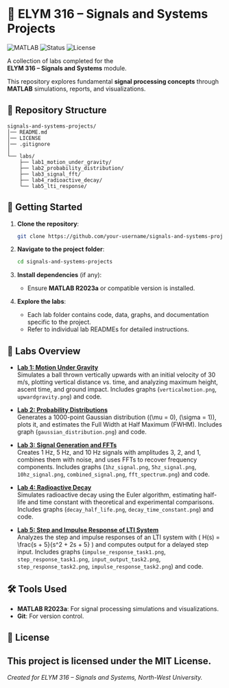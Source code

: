 # 📡 ELYM 316 – Signals and Systems Projects

![MATLAB](https://img.shields.io/badge/MATLAB-R2023a-orange?logo=mathworks&logoColor=white)
![Status](https://img.shields.io/badge/Status-Active-success)
![License](https://img.shields.io/badge/License-MIT-green)

A collection of labs completed for the  
**ELYM 316 – Signals and Systems** module.

This repository explores fundamental **signal processing concepts** through **MATLAB** simulations, reports, and visualizations.

## 📂 Repository Structure
```plaintext
signals-and-systems-projects/
│── README.md
│── LICENSE
│── .gitignore
│
└── labs/
    ├── lab1_motion_under_gravity/
    ├── lab2_probability_distribution/
    ├── lab3_signal_fft/
    ├── lab4_radioactive_decay/
    └── lab5_lti_response/
```

## 🚀 Getting Started
1. **Clone the repository**:
   ```bash
   git clone https://github.com/your-username/signals-and-systems-projects.git
   ```
2. **Navigate to the project folder**:
   ```bash
   cd signals-and-systems-projects
   ```
3. **Install dependencies** (if any):
   - Ensure **MATLAB R2023a** or compatible version is installed.

4. **Explore the labs**:
   - Each lab folder contains code, data, graphs, and documentation specific to the project.
   - Refer to individual lab READMEs for detailed instructions.

## 🧪 Labs Overview
- **[Lab 1: Motion Under Gravity](labs/lab1_motion_under_gravity/)**  
  Simulates a ball thrown vertically upwards with an initial velocity of 30 m/s, plotting vertical distance vs. time, and analyzing maximum height, ascent time, and ground impact. Includes graphs (`verticalmotion.png`, `upwardgravity.png`) and code.

- **[Lab 2: Probability Distributions](labs/lab2_probability_distribution/)**  
  Generates a 1000-point Gaussian distribution (\(\mu = 0\), \(\sigma = 1\)), plots it, and estimates the Full Width at Half Maximum (FWHM). Includes graph (`gaussian_distribution.png`) and code.

- **[Lab 3: Signal Generation and FFTs](labs/lab3_signal_fft/)**  
  Creates 1 Hz, 5 Hz, and 10 Hz signals with amplitudes 3, 2, and 1, combines them with noise, and uses FFTs to recover frequency components. Includes graphs (`1hz_signal.png`, `5hz_signal.png`, `10hz_signal.png`, `combined_signal.png`, `fft_spectrum.png`) and code.

- **[Lab 4: Radioactive Decay](labs/lab4_radioactive_decay/)**  
  Simulates radioactive decay using the Euler algorithm, estimating half-life and time constant with theoretical and experimental comparisons. Includes graphs (`decay_half_life.png`, `decay_time_constant.png`) and code.

- **[Lab 5: Step and Impulse Response of LTI System](labs/lab5_lti_response/)**  
  Analyzes the step and impulse responses of an LTI system with \( H(s) = \frac{s + 5}{s^2 + 2s + 5} \) and computes output for a delayed step input. Includes graphs (`impulse_response_task1.png`, `step_response_task1.png`, `input_output_task2.png`, `step_response_task2.png`, `impulse_response_task2.png`) and code.

## 🛠️ Tools Used
- **MATLAB R2023a**: For signal processing simulations and visualizations.
- **Git**: For version control.

## 📝 License

This project is licensed under the MIT License.
---

*Created for ELYM 316 – Signals and Systems, North-West University.*
